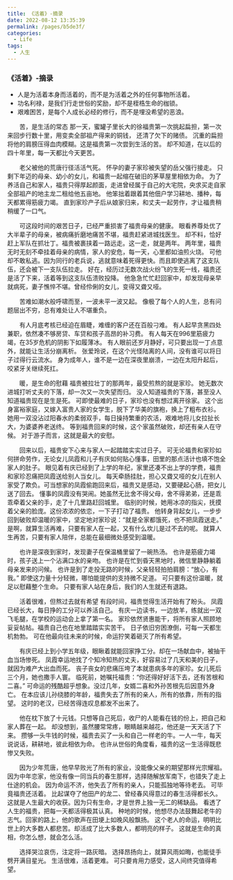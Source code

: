 ```yaml
---
title: 《活着》-摘录
date: 2022-08-12 13:35:39
permalink: /pages/b5de3f/
categories:
  - Life
tags:
  - 人生
---
```

### 《活着》-摘录
- 人是为活着本身而活着的，而不是为活着之外的任何事物所活着。
- 功名利禄，是我们行走世俗的奖励，却不是桎梏生命的枷锁。
- 艰难困苦，是每个人成长必经的修行，而不是埋没希望的恶浪。

&emsp;&emsp;苦，是生活的常态
那一天，蜜罐子里长大的徐福贵第一次挑起扁担，第一次来回步行数十里，用变卖全部祖产得来的铜钱，
还清了欠下的赌债。
沉重的扁担将他的肩膀压得血肉模糊。这是福贵第一次尝到生活的苦。
却不知道，在以后的四十年里，每一天都比今天更苦。

&emsp;&emsp;老父被他的荒唐行径活活气死。
怀孕的妻子家珍被失望的岳父强行接走。
只剩下年迈的母亲、幼小的女儿，和福贵一起缩在破旧的茅草屋里相依为命。
为了养活自己和家人，福贵只得厚起颜面，走进曾经属于自己的大宅院，央求买走自家全部祖产的地主龙二租给他五亩地。
他笨拙着跟着其他佃户学习耕地、播种，每天都累得筋疲力竭。
直到家珍产子后从娘家归来，和丈夫一起劳作，才让福贵稍稍缓了一口气。

&emsp;&emsp;可这段时间的艰苦日子，已经严重损害了福贵母亲的健康。
眼看养尊处优了大半辈子的母亲，被病痛折磨地痛苦不堪，福贵赶紧进城找医生。
却不料，恰好赶上军队在抓壮丁。福贵被裹挟着一路远走。这一走，就是两年。
两年里，福贵无时无刻不牵挂着母亲的病情，家人的安危，每一天，心里都如油煎火烧。
可他却不敢私逃。因为同行的老兵说，逃就意味着死得更快。而且即使逃离了这支队伍，还会被下一支队伍拉走。
好在，经历过无数次战火纷飞的生死一线，福贵还是活了下来，活着等到这支队伍溃败投降。
他急急忙忙赶回家中，却发现母亲早就病死，妻子憔悴不堪。曾经伶俐的女儿，变得又聋又哑。

&emsp;&emsp;苦难如潮水般呼啸而至，一波未平一波又起。
像极了每个人的人生，总有问题层出不穷，总有难处让人不堪重负。

&emsp;&emsp;有人月底考核已经迫在眉睫，难缠的客户还在百般刁难。
有人起早贪黑四处兼职，依然凑不够房贷、车贷和孩子高昂的补习费。
有人每天在996里筋疲力竭，在35岁危机的阴影下如履薄冰。
有人眼前还岁月静好，可只要出现一丁点意外，就能让生活分崩离析。
张爱玲说，在这个光怪陆离的人间，没有谁可以将日子过得行云流水。
身为成年人，谁不是一边在深夜里崩溃，一边在太阳升起后，咬紧牙关继续死扛。


&emsp;&emsp;暖，是生命的慰藉
福贵被拉壮丁的那两年，最受煎熬的就是家珍。
她无数次进城打听丈夫的下落，却一次又一次失望而归。
没人知道福贵的下落，甚至没人知道福贵现在是生是死。
可即使最难的日子，家珍也没有想过离开徐家。
这个出身富裕家庭，又嫁入富贵人家的女学生，脱下了华美的旗袍，换上了粗布衣衫。
她用一双没沾过阳春水的柔弱双手，每日操持繁重的农活，艰难地将儿女拉扯长大，为婆婆养老送终。
等到福贵回来的时候，这个家虽然破败，却还有亲人在守候。
对于游子而言，这就是最大的安慰。

&emsp;&emsp;回来以后，福贵安下心来与家人一起踏踏实实过日子。
可无论福贵和家珍如何拼命劳作，无论女儿凤霞和儿子有庆如何贴心懂事，田里的那点活计也填不饱全家人的肚子。
眼见着有庆已经到了上学的年纪，家里还凑不出上学的学费，福贵和家珍忍痛把凤霞送给别人当女儿。
每天牵肠挂肚，担心又聋又哑的女儿在别人家受了欺负。可当想家的凤霞偷跑回来后，福贵又是感动，又要硬起心肠，把女儿送了回去。
懂事的凤霞没有哭闹。她虽然无比舍不得父母，舍不得弟弟，还是乖乖牵着父亲的手，走了十几里路赶回城里。
临别的时候，她用冰凉的指尖，抚摸着父亲的脸庞。这份浓浓的依恋，一下子打动了福贵。
他转身背起女儿，一步步回到破败却温暖的家中，坚定地对家珍说：“就是全家都饿死，也不把凤霞送走。”
是啊，就算生活再难，只要有家人在一起，又有什么坎儿是过不去的呢。
就算人生再苦，只要有家人陪伴，总能在最细微处感受到温暖。

&emsp;&emsp;也许是深夜到家时，发现妻子在保温桶里留了一碗热汤。
也许是筋疲力竭时，孩子送上一个沾满口水的亲吻。
也许是在忙到昏天黑地时，微信里静静躺着母亲发来的问候。
也许是到了走投无路的时候，父亲轻轻拍拍肩膀：“放心，有我。”
即使这力量十分轻微，哪怕能提供的支持微不足道。
可只要有这份温暖，就足以慰藉整个生命。
只要有家人站在身后，我们的人生就还有退路。

&emsp;&emsp;活着很难，但熬过去就有希望
有段时间，福贵觉得生活开始有了盼头。
凤霞已经长大，每日挣的工分可以养活自己。
有庆一边读书，一边放羊，练就出一双飞毛腿，在学校的运动会上拿了第一名。
家珍依然贤惠能干，将所有家人照顾地妥妥帖帖。福贵自己也在地里踏踏实实苦干。
日子依旧穷困潦倒，可每一天都生机勃勃。
可在他最向往未来的时候，命运狞笑着砸灭了所有希望。

&emsp;&emsp;有庆已经上到小学五年级，眼瞅着就能回家挣工分。却在一场献血中，被抽干血当场惨死。
凤霞幸运地找了个知冷知热的丈夫，好容易过了几天和美的日子，就因为难产大出血而死。
丧子丧女的悲痛压垮了本就患病多年的家珍。女儿死后三个月，她也撒手人寰。
临死前，她嘱托福贵：“你还得好好活下去，还有苦根和二喜。”
可命运的残酷超乎想象。没过几年，女婿二喜和外孙苦根先后因意外身亡。
在本应该儿孙绕膝的年龄，福贵失去了所有的亲人，所有的依靠，所有的指望。
这时的老汉，已经苦得连叹息都发不出来了。

&emsp;&emsp;他在枕下放了十元钱。只想等自己死后，收尸的人能看在钱的份上，把自己和家人葬在一起。
却没想到，虽然腰常常疼，眼睛越来越花，他还是一天天活了下来。
攒够一头牛钱的时候，福贵去买了一头和自己一样老的牛。一人一牛，每天说说话，耕耕地，彼此相依为命。
也许从世俗的角度看，福贵的这一生活得既悲惨又失败。

&emsp;&emsp;因为少年荒唐，他早早败光了所有的家业，没能像父亲的期望那样光宗耀祖。
因为中年恋家，他没有像一同当兵的春生那样，选择随解放军南下，也错失了走上仕途的机会。
因为命运不济，他失去了所有的亲人，只能孤独地等待老去。
可毕竟福贵还活着。
比起谋夺了他田产的龙二、曾经春风得意过的春生活得都长久。
这就是人生最大的收获。因为只有生命，才是世界上独一无二的稀缺品。
看透了人生的福贵，把每一天都活得极其认真。
种地的时候，他想尽办法鼓舞起老牛的志气。回家的路上，他的歌声在田埂上如晚风般飘扬。
这个老人的命运，明明比世上的大多数人都悲苦。却活成了比大多数人，都明亮的样子。
这就是生命的真相，你怎么想，就会怎么活。

&emsp;&emsp;选择哭泣哀伤，注定将一路灰暗。
选择昂扬向上，就算风雨如晦，也能徒手劈开满目星光。
生活很难，活着更难。
可只要肯用力感受，这人间终究值得希望。